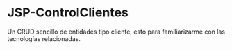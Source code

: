 # JSP-ControlClientes
Un CRUD sencillo de entidades tipo cliente, esto para familiarizarme con las tecnologías relacionadas.
